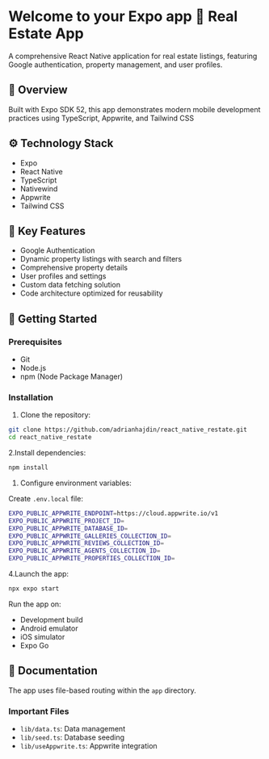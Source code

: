 # Welcome to your Expo app 👋 Real Estate App

A comprehensive React Native application for real estate listings, featuring Google authentication, property management, and user profiles.

## 🌟 Overview

Built with Expo SDK 52, this app demonstrates modern mobile development practices using TypeScript, Appwrite, and Tailwind CSS

## ⚙️ Technology Stack

- Expo
- React Native
- TypeScript
- Nativewind
- Appwrite
- Tailwind CSS

## 🔋 Key Features

- Google Authentication
- Dynamic property listings with search and filters
- Comprehensive property details
- User profiles and settings
- Custom data fetching solution
- Code architecture optimized for reusability

## 🚀 Getting Started

### Prerequisites

- Git
- Node.js
- npm (Node Package Manager)

### Installation

1. Clone the repository:

```bash
git clone https://github.com/adrianhajdin/react_native_restate.git
cd react_native_restate
```

2.Install dependencies:

```bash
npm install
```

1. Configure environment variables:

Create `.env.local` file:

```bash
EXPO_PUBLIC_APPWRITE_ENDPOINT=https://cloud.appwrite.io/v1
EXPO_PUBLIC_APPWRITE_PROJECT_ID=
EXPO_PUBLIC_APPWRITE_DATABASE_ID=
EXPO_PUBLIC_APPWRITE_GALLERIES_COLLECTION_ID=
EXPO_PUBLIC_APPWRITE_REVIEWS_COLLECTION_ID=
EXPO_PUBLIC_APPWRITE_AGENTS_COLLECTION_ID=
EXPO_PUBLIC_APPWRITE_PROPERTIES_COLLECTION_ID=
```

4.Launch the app:

```bash
npx expo start
```

Run the app on:

- Development build
- Android emulator
- iOS simulator
- Expo Go

## 📖 Documentation

The app uses file-based routing within the `app` directory.

### Important Files

- `lib/data.ts`: Data management
- `lib/seed.ts`: Database seeding
- `lib/useAppwrite.ts`: Appwrite integration
